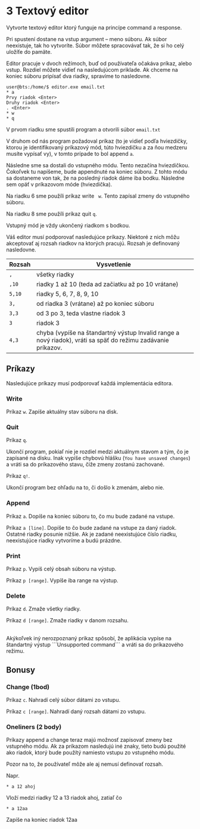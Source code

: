 # 3 Textový editor

Vytvorte textový editor ktorý funguje na princípe command a response.

Pri spustení dostane na vstup argument – meno súboru. Ak súbor neexistuje, tak ho vytvoríte. Súbor môžete spracovávať tak, že si ho celý uložíťe do pamäte.

Editor pracuje v dvoch režímoch, buď od používateľa očakáva príkaz, alebo vstup. Rozdiel môžete vidieť na nasledujúcom priklade.  Ak chceme na koniec súboru pripísať dva riadky, spravíme to nasledovne.

```
user@bts:/home/$ editor.exe email.txt
* a
Prvy riadok <Enter>
Druhy riadok <Enter>
. <Enter>
* w
* q
```
V prvom riadku sme spustili program a otvorili súbor ```email.txt```

V druhom od nás program požadoval príkaz (to je vidieť podľa hviezdičky, ktorou je identifikovaný príkazový mód, túto hviezdičku a za ňou medzeru musíte vypísať vy), v tomto prípade to bol append ```a```.

Následne sme sa dostali do vstupného módu. Tento nezačína hviezdičkou. Čokoľvek tu napíšeme, bude appendnuté na koniec súboru. Z tohto módu sa dostaneme von tak, že na posledný riadok dáme iba bodku. Následne sem opäť v príkazovom móde (hviezdička).

Na riadku 6 sme použíli príkaz write ``` w```. Tento zapísal zmeny do vstupného súboru.

Na riadku 8 sme použíli príkaz quit ```q```.

Vstupný mód je vždy ukončený riadkom s bodkou.        

Váš editor musí podporovať nasledujúce príkazy. Niektoré z nich môžu akceptovať aj rozsah riadkov na ktorých pracujú. Rozsah je definovaný nasledovne.

| Rozsah     | Vysvetlenie                                                                                                  |
| ---------- | ------------------------------------------------------------------------------------------------------------ |
| ```,```    | všetky riadky                                                                                                |
| ```,10```  | riadky 1 až 10 (teda ad začiatku až po 10 vrátane)                                                           |
| ```5,10``` | riadky 5, 6, 7, 8, 9, 10                                                                                     |
| ```3, ```  | od riadka 3 (vrátane) až po koniec súboru                                                                    |
| ```3,3```  | od 3 po 3, teda vlastne riadok 3                                                                             |
| ```3```    | riadok 3                                                                                                     |
| ```4,3```  | chyba (vypíše na štandartný výstup Invalid range a nový riadok), vráti sa späť do režimu zadávanie príkazov. |


## Príkazy
Nasledujúce príkazy musí podporovať každá implementácia editora.

### Write
Príkaz ```w```. Zapíše aktuálny stav súboru na disk.

### Quit
Príkaz ```q```.

Ukončí program, pokiaľ nie je rozdiel medzi aktuálnym stavom a tým, čo je zapísané na disku. Inak vypíše chybovú hlášku (```You have unsaved changes```) a vráti sa do príkazového stavu, čiže zmeny zostanú zachované.

Príkaz ```q!```.

Ukončí program bez ohľadu na to, či došlo k zmenám, alebo nie.

### Append
Príkaz ```a```. Dopíše na koniec súboru to, čo mu bude zadané na vstupe.

Príkaz ```a [line]```. Dopíše to čo bude zadané na vstupe za daný riadok. Ostatné riadky posunie nižšie. Ak je zadané neexistujúce číslo riadku, neexistujúce riadky vytvoríme a budú prázdne.

### Print
Príkaz ```p```. Vypíš celý obsah súboru na výstup.

Príkaz ```p [range]```. Vypíše iba range na výstup.

### Delete
Príkaz ```d```. Zmaže všetky riadky.

Príkaz ```d [range]```. Zmaže riadky v danom rozsahu.

<br>
Akýkoľvek iný nerozpoznaný prikaz spôsobí, že aplikácia vypíse na štandartný výstup ```Unsupported command``` a vráti sa do príkazového režimu.

## Bonusy
### Change (1bod)
Príkaz ```c```. Nahradí celý súbor dátami zo vstupu.

Príkaz ```c [range]```. Nahradí daný rozsah dátami zo vstupu.

### Oneliners (2 body)
Príkazy append a change teraz majú možnosť zapisovať zmeny bez vstupného módu. Ak za príkazom nasledujú iné znaky, tieto budú použité ako riadok, ktorý bude použítý namiesto vstupu zo vstupného módu.

Pozor na to, že používateľ môže ale aj nemusí definovať rozsah.

Napr.

```* a 12 ahoj```

Vloží medzi riadky 12 a 13 riadok ahoj, zatiaľ čo


```* a 12aa```

Zapíše na koniec riadok 12aa

